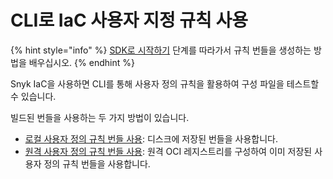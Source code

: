 # CLI로 IaC 사용자 지정 규칙 사용

{% hint style="info" %}
[SDK로 시작하기](../writing-rules-using-the-sdk/) 단계를 따라가서 규칙 번들을 생성하는 방법을 배우십시오.
{% endhint %}

Snyk IaC을 사용하면 CLI를 통해 사용자 정의 규칙을 활용하여 구성 파일을 테스트할 수 있습니다.

빌드된 번들을 사용하는 두 가지 방법이 있습니다.

* [로컬 사용자 정의 규칙 번들 사용](use-a-local-iac-custom-rules-bundle.md): 디스크에 저장된 번들을 사용합니다.
* [원격 사용자 정의 규칙 번들 사용](use-a-remote-iac-custom-rules-bundle.md): 원격 OCI 레지스트리를 구성하여 이미 저장된 사용자 정의 규칙 번들을 사용합니다.
